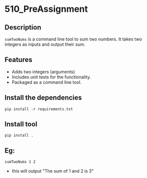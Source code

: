 # 510_PreAssignment

## Description

`sumTwoNums` is a command line tool to sum two numbers. It takes two integers as inputs and output their sum.

## Features
- Adds two integers (arguments)
- Includes unit tests for the functionality.
- Packaged as a command line tool.

## Install the dependencies
`pip install -r requirements.txt`

## Install tool
`pip install .`


## Eg:
`sumTwoNums 1 2`
- this will output "The sum of 1 and 2 is 3"

